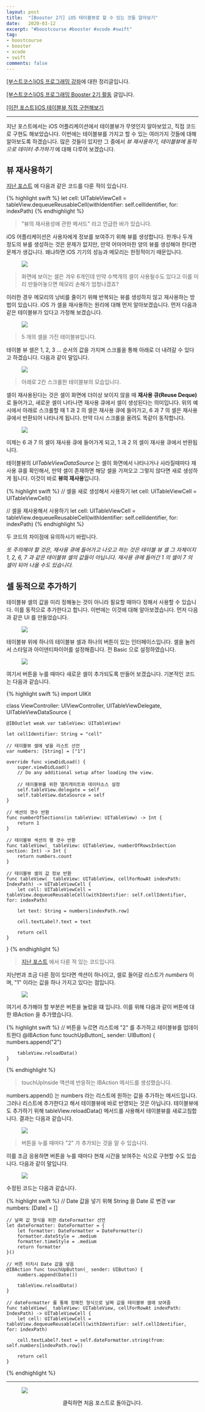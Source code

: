 ```yaml
---
layout: post
title:  "[Booster 2기] iOS 테이블뷰로 할 수 있는 것들 알아보기"
date:   2020-03-12
excerpt: "#boostcourse #booster #xcode #swift"
tag:
- boostcourse
- booster
- xcode
- swift
comments: false
---
```


[[부스트코스]iOS 프로그래밍 강좌](https://www.edwith.org/boostcourse-ios/)에 대한 정리글입니다.

[[부스트코스]iOS 프로그래밍 Booster 2기 활동](https://woojin-hwang.github.io/boostcourse-ios/) 글입니다.

[[이전 포스트]iOS 테이블뷰 직접 구현해보기](https://woojin-hwang.github.io/table-view2/)

---

지난 포스트에서는 iOS 어플리케이션에서 테이블뷰가 무엇인지 알아보았고, 직접 코드로 구현도 해보았습니다. 이번에는 테이블뷰를 가지고 할 수 있는 여러가지 것들에 대해 알아보도록 하겠습니다. 많은 것들이 있지만 그 중에서 *뷰 재사용하기, 테이블뷰에 동적으로 데이터 추가하기* 에 대해 다루어 보겠습니다.

## 뷰 재사용하기

[지난 포스트](https://woojin-hwang.github.io/table-view2/) 에 다음과 같은 코드를 다룬 적이 있습니다.

{% highlight swift %}
let cell: UITableViewCell = tableView.dequeueReusableCell(withIdentifier: self.cellIdentifier, for: indexPath)
{% endhighlight %}

> "뷰의 재사용성에 관한 메서드" 라고 언급한 바가 있습니다.

iOS 어플리케이션은 사용자에게 정보를 보여주기 위해 뷰를 생성합니다. 한개나 두개 정도의 뷰를 생성하는 것은 문제가 없지만, 만약 어마어마한 양의 뷰를 생성해야 한다면 문제가 생깁니다. 왜냐하면 iOS 기기의 성능과 메모리는 한정적이기 때문입니다.

<figure>
  <a href="https://raw.githubusercontent.com/woojin-hwang/woojin-hwang.github.io/master/_posts/img/boostcourse/tableView2_8.png"><img src="https://raw.githubusercontent.com/woojin-hwang/woojin-hwang.github.io/master/_posts/img/boostcourse/tableView2_8.png"></a>
</figure>

> 화면에 보이는 셀은 겨우 6개인데 만약 수백개의 셀이 사용될수도 있다고 이를 미리 만들어놓으면 메모리 손해가 엄청나겠죠?

이러한 경우 메모리의 낭비를 줄이기 위해 반복되는 뷰를 생성하지 않고 재사용하는 방법이 있습니다. iOS 가 셀을 재사용하는 원리에 대해 먼저 알아보겠습니다. 먼저 다음과 같은 테이블뷰가 있다고 가정해 보겠습니다.

<figure>
  <a href="https://raw.githubusercontent.com/woojin-hwang/woojin-hwang.github.io/master/_posts/img/boostcourse/tableView3_1.png"><img src="https://raw.githubusercontent.com/woojin-hwang/woojin-hwang.github.io/master/_posts/img/boostcourse/tableView3_1.png"></a>
</figure>

> 5 개의 셀을 가진 테이블뷰입니다.

테이블 뷰 셀은 1, 2, 3 ... 순서의 값을 가지며 스크롤을 통해 아래로 더 내려갈 수 있다고 하겠습니다. 다음과 같이 말입니다.

<figure>
  <a href="https://raw.githubusercontent.com/woojin-hwang/woojin-hwang.github.io/master/_posts/img/boostcourse/tableView3_22.png"><img src="https://raw.githubusercontent.com/woojin-hwang/woojin-hwang.github.io/master/_posts/img/boostcourse/tableView3_22.png"></a>
</figure>

> 아래로 2칸 스크롤한 테이블뷰의 모습입니다.

셀이 재사용된다는 것은 셀이 화면에 더이상 보이지 않을 때 **재사용 큐(Reuse Deque)** 로 들어가고, 새로운 셀이 나타나면 재사용 큐에서 셀이 생성된다는 의미입니다. 위의 예시에서 아래로 스크롤할 때 1 과 2 의 셀은 재사용 큐에 들어가고, 6 과 7 의 셀은 재사용 큐에서 반환되어 나타나게 됩니다. 만약 다시 스크롤을 올려도 똑같이 동작합니다.

<figure>
  <a href="https://raw.githubusercontent.com/woojin-hwang/woojin-hwang.github.io/master/_posts/img/boostcourse/tableView3_1.png"><img src="https://raw.githubusercontent.com/woojin-hwang/woojin-hwang.github.io/master/_posts/img/boostcourse/tableView3_1.png"></a>
</figure>

이제는 6 과 7 의 셀이 재사용 큐에 들어가게 되고, 1 과 2 의 셀이 재사용 큐에서 반환됩니다.

테이블뷰의 *UITableViewDataSource* 는 셀이 화면에서 나타나거나 사라질때마다 재사용 큐를 확인해서, 만약 셀이 존재하면 해당 셀을 가져오고 그렇지 않다면 새로 생성하게 됩니다. 이것이 바로 **뷰의 재사용**입니다.

{% highlight swift %}
// 셀을 새로 생성해서 사용하기
let cell: UITableViewCell = UITableViewCell()

// 셀을 재사용해서 사용하기
let cell: UITableViewCell = tableView.dequeueReusableCell(withIdentifier: self.cellIdentifier, for: indexPath)
{% endhighlight %}

두 코드의 차이점에 유의하시기 바랍니다.

*또 주의해야 할 것은, 재사용 큐에 들어가고 나오고 하는 것은 테이블 뷰 셀 그 자체이지 1, 2, 6, 7 과 같은 테이블뷰 셀의 값들이 아닙니다. 재사용 큐에 들어간 1 의 셀이 7 의 셀이 되어 나올 수도 있습니다.*

## 셀 동적으로 추가하기

테이블뷰 셀의 값을 미리 정해놓는 것이 아니라 필요할 때마다 정해서 사용할 수 있습니다. 이를 동적으로 추가한다고 합니다. 이번에는 이것에 대해 알아보겠습니다. 먼저 다음과 같은 UI 를 만들었습니다.

<figure>
  <a href="https://raw.githubusercontent.com/woojin-hwang/woojin-hwang.github.io/master/_posts/img/boostcourse/tableView3_3.png"><img src="https://raw.githubusercontent.com/woojin-hwang/woojin-hwang.github.io/master/_posts/img/boostcourse/tableView3_3.png"></a>
</figure>

테이블뷰 위에 하나의 테이블뷰 셀과 하나의 버튼이 있는 인터페이스입니다. 셀을 눌러서 스타일과 아이덴티파이어를 설정해줍니다. 전 Basic 으로 설정하였습니다.

<figure>
  <a href="https://raw.githubusercontent.com/woojin-hwang/woojin-hwang.github.io/master/_posts/img/boostcourse/tableView3_4.png"><img src="https://raw.githubusercontent.com/woojin-hwang/woojin-hwang.github.io/master/_posts/img/boostcourse/tableView3_4.png"></a>
</figure>

여기서 버튼을 누를 때마다 새로운 셀이 추가되도록 만들어 보겠습니다. 기본적인 코드는 다음과 같습니다.

{% highlight swift %}
import UIKit

class ViewController: UIViewController, UITableViewDelegate, UITableViewDataSource {

    @IBOutlet weak var tableView: UITableView!
    
    let cellIdentifier: String = "cell"
    
    // 테이블뷰 셀에 넣을 리스트 선언
    var numbers: [String] = ["1"]
    
    override func viewDidLoad() {
        super.viewDidLoad()
        // Do any additional setup after loading the view.

        // 테이블뷰를 위한 델리게이트와 데이터소스 설정
        self.tableView.delegate = self
        self.tableView.dataSource = self
    }
    
    // 섹션의 갯수 반환
    func numberOfSections(in tableView: UITableView) -> Int {
        return 1
    }

    // 테이블뷰 섹션의 행 갯수 반환
    func tableView(_ tableView: UITableView, numberOfRowsInSection section: Int) -> Int {
        return numbers.count
    }
    
    // 테이블뷰 셀의 값 정보 반환
    func tableView(_ tableView: UITableView, cellForRowAt indexPath: IndexPath) -> UITableViewCell {
        let cell: UITableViewCell = tableView.dequeueReusableCell(withIdentifier: self.cellIdentifier, for: indexPath)
        
        let text: String = numbers[indexPath.row]
        
        cell.textLabel?.text = text
        
        return cell
    }

}
{% endhighlight %}

> [지난 포스트](https://woojin-hwang.github.io/table-view2/) 에서 다룬 적 있는 코드입니다.

지난번과 조금 다른 점이 있다면 섹션이 하나이고, 셀로 들어갈 리스트가 *numbers* 이며, "1" 이라는 값을 하나 가지고 있다는 점입니다.

<figure>
  <a href="https://raw.githubusercontent.com/woojin-hwang/woojin-hwang.github.io/master/_posts/img/boostcourse/tableView3_5.png"><img src="https://raw.githubusercontent.com/woojin-hwang/woojin-hwang.github.io/master/_posts/img/boostcourse/tableView3_5.png"></a>
</figure>

여기서 추가해야 할 부분은 버튼을 눌렀을 떄 입니다. 이를 위해 다음과 같이 버튼에 대한 IBAction 을 추가했습니다.

{% highlight swift %}
// 버튼을 누르면 리스트에 "2" 를 추가하고 테이블뷰를 업데이트한다
@IBAction func touchUpButton(_ sender: UIButton) {
        numbers.append("2")
        
        tableView.reloadData()
    }
{% endhighlight %}

> touchUpInside 액션에 반응하는 IBAction 메서드를 생성했습니다.

numbers.append() 는 numbers 라는 리스트에 원하는 값을 추가하는 메서드입니다. 그러나 리스트에 추가한다고 해서 테이블뷰에 바로 반영되는 것은 아닙니다. 테이블뷰에도 추가하기 위해 tableView.reloadData() 메서드를 사용해서 테이블뷰를 새로고침합니다. 결과는 다음과 같습니다.

<figure>
  <a href="https://raw.githubusercontent.com/woojin-hwang/woojin-hwang.github.io/master/_posts/img/boostcourse/tableView3_6.png"><img src="https://raw.githubusercontent.com/woojin-hwang/woojin-hwang.github.io/master/_posts/img/boostcourse/tableView3_6.png"></a>
</figure>

> 버튼을 누를 때마다 "2" 가 추가되는 것을 알 수 있습니다.

이를 조금 응용하면 버튼을 누를 때마다 현재 시간을 보여주는 식으로 구현할 수도 있습니다. 다음과 같이 말입니다.

<figure>
  <a href="https://raw.githubusercontent.com/woojin-hwang/woojin-hwang.github.io/master/_posts/img/boostcourse/tableView3_7.png"><img src="https://raw.githubusercontent.com/woojin-hwang/woojin-hwang.github.io/master/_posts/img/boostcourse/tableView3_7.png"></a>
</figure>

수정된 코드는 다음과 같습니다.

{% highlight swift %}
    // Date 값을 넣기 위해 String 을 Date 로 변경
    var numbers: [Date] = []
    
    // 날짜 값 형식을 위한 dateFormatter 선언
    let dateFormatter: DateFormatter = {
        let formatter: DateFormatter = DateFormatter()
        formatter.dateStyle = .medium
        formatter.timeStyle = .medium
        return formatter
    }()

    // 버튼 터치시 Date 값을 넣음
    @IBAction func touchUpButton(_ sender: UIButton) {
        numbers.append(Date())
        
        tableView.reloadData()
    }

    // dateFormatter 를 통해 정해진 형식으로 날짜 값을 테이블뷰 셀에 보여줌
    func tableView(_ tableView: UITableView, cellForRowAt indexPath: IndexPath) -> UITableViewCell {
        let cell: UITableViewCell = tableView.dequeueReusableCell(withIdentifier: self.cellIdentifier, for: indexPath)
        
        cell.textLabel?.text = self.dateFormatter.string(from: self.numbers[indexPath.row])
        
        return cell
    }
{% endhighlight %}

---

<figure>
  <a href="https://woojin-hwang.github.io/boostcourse-ios/"><img src="https://raw.githubusercontent.com/woojin-hwang/woojin-hwang.github.io/master/_posts/img/boostcourse/tag.jpg"></a>
</figure>
<center>클릭하면 처음 포스트로 돌아갑니다.</center>